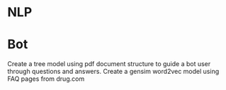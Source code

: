 # NLP
# Bot
Create a tree model using pdf document structure to guide a bot user through questions and answers. 
Create a gensim word2vec model using FAQ pages from drug.com
